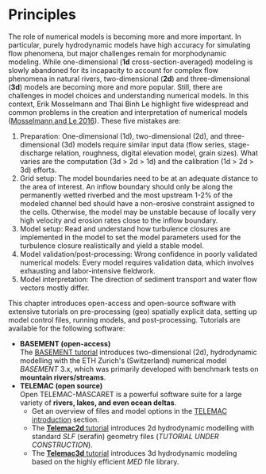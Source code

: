 # Principles

The role of numerical models is becoming more and more important. In particular, purely hydrodynamic models have high accuracy for simulating flow phenomena, but major challenges remain for morphodynamic modeling. While one-dimensional (**1d** cross-section-averaged) modeling is slowly abandoned for its incapacity to account for complex flow phenomena in natural rivers, two-dimensional (**2d**) and three-dimensional (**3d**) models are becoming more and more popular. Still, there are challenges in model choices and understanding numerical models. In this context, Erik Mosselmann and Thai Binh Le highlight five widespread and common problems in the creation and interpretation of numerical models ([Mosselmann and Le 2016](https://doi.org/10.1016/j.advwatres.2015.07.025)). These five mistakes are:

1. Preparation: One-dimensional (1d), two-dimensional (2d), and three-dimensional (3d) models require similar input data (flow series, stage-discharge relation, roughness, digital elevation model, grain sizes). What varies are the computation (3d > 2d > 1d) and the calibration (1d > 2d > 3d) efforts.
2. Grid setup: The model boundaries need to be at an adequate distance to the area of interest. An inflow boundary should only be along the permanently wetted riverbed and the most upstream 1-2% of the modeled channel bed should have a non-erosive constraint assigned to the cells. Otherwise, the model may be unstable because of locally very high velocity and erosion rates close to the inflow boundary.
3. Model setup: Read and understand how turbulence closures are implemented in the model to set the model parameters used for the turbulence closure realistically and yield a stable model.
4. Model validation/post-processing: Wrong confidence in poorly validated numerical models: Every model requires validation data, which involves exhausting and labor-intensive fieldwork.
5. Model interpretation: The direction of sediment transport and water flow vectors mostly differ.

This chapter introduces open-access and open-source software with extensive tutorials on pre-processing (geo) spatially explicit data, setting up model control files, running models, and post-processing. Tutorials are available for the following software:

* **BASEMENT (open-access)**<br>The [BASEMENT tutorial](../numerics/basement) introduces two-dimensional (2d), hydrodynamic modelling with the ETH Zurich's (Switzerland) numerical model *BASEMENT* 3.x, which was primarily developed with benchmark tests on **mountain rivers/streams**.
* **TELEMAC (open source)**<br>Open TELEMAC-MASCARET is a powerful software suite for a large variety of **rivers, lakes, and even ocean deltas**.
    + Get an overview of files and model options in the [TELEMAC introduction](../numerics/telemac) section.
    + The [**Telemac2d** tutorial](../numerics/telemac2d) introduces 2d hydrodynamic modelling with standard *SLF* (serafin) geometry files (*TUTORIAL UNDER CONSTRUCTION*).
    + The [**Telemac3d** tutorial](../numerics/telemac3d) introduces 3d hydrodynamic modeling based on the highly efficient *MED* file library.
<!--
* OpenFOAM8
-->
